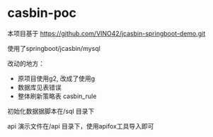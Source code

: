 # casbin-poc
本项目基于
https://github.com/VINO42/jcasbin-springboot-demo.git

使用了springboot/jcasbin/mysql

改动的地方：
 * 原项目使用g2, 改成了使用g
 * 数据库见表错误
 * 整体刷新策略表 casbin_rule


初始化数据据脚本在/sql 目录下

api 演示文件在/api 目录下，使用apifox工具导入即可





